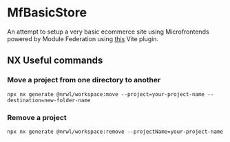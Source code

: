 # MfBasicStore

An attempt to setup a very basic ecommerce site using Microfrontends powered by Module Federation using [this](https://github.com/originjs/vite-plugin-federation) Vite plugin.

## NX Useful commands

### Move a project from one directory to another

```
npx nx generate @nrwl/workspace:move --project=your-project-name --destination=new-folder-name
```

### Remove a project

```
npx nx generate @nrwl/workspace:remove --projectName=your-project-name
```
